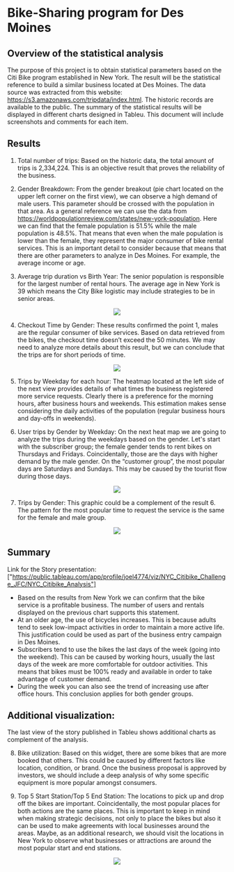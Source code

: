 # Bike-Sharing program for Des Moines

## Overview of the statistical analysis

The purpose of this project is to obtain statistical parameters based on the Citi Bike program established in New York. The result will be the statistical reference to build a similar business located at Des Moines. The data source was extracted from this website: https://s3.amazonaws.com/tripdata/index.html. The historic records are available to the public. The summary of the statistical results will be displayed in different charts designed in Tableu. This document will include screenshots and comments for each item. 

## Results

1. Total number of trips: Based on the historic data, the total amount of trips is 2,334,224. This is an objective result that proves the reliability of the business. 

2. Gender Breakdown: From the gender breakout (pie chart located on the upper left corner on the first view), we can observe a high demand of male users. This parameter should be crossed with the population in that area. As a general reference we can use the data from https://worldpopulationreview.com/states/new-york-population. Here we can find that the female population is 51.5% while the male population is 48.5%. That means that even when the male population is lower than the female, they represent the major consumer of bike rental services. This is an important detail to consider because that means that there are other parameters to analyze in Des Moines. For example, the average income or age. 

3. Average trip duration vs Birth Year: The senior population is responsible for the largest number of rental hours. The average age in New York is 39 which means the City Bike logistic may include strategies to be in senior areas.

<p align="center"><img src="https://user-images.githubusercontent.com/88695570/143278034-ea54b109-1b05-47b5-b602-7fc8cdb92a98.png">

4. Checkout Time by Gender: These results confirmed the point 1, males are the regular consumer of bike services. Based on data retrieved from the bikes, the checkout time doesn’t exceed the 50 minutes. We may need to analyze more details about this result, but we can conclude that the trips are for short periods of time. 

<p align="center"><img src="https://user-images.githubusercontent.com/88695570/143278058-6a81d6fa-ce7d-487a-9c76-3964dc1e291d.png">

5. Trips by Weekday for each hour: The heatmap located at the left side of the next view provides details of what times the business registered more service requests. Clearly there is a preference for the morning hours, after business hours and weekends. This estimation makes sense considering the daily activities of the population (regular business hours and day-offs in weekends).
  
6. User trips by Gender by Weekday: On the next heat map we are going to analyze the trips during the weekdays based on the gender. Let's start with the subscriber group; the female gender tends to rent bikes on Thursdays and Fridays. Coincidentally, those are the days with higher demand by the male gender. On the “customer group”, the most popular days are Saturdays and Sundays. This may be caused by the tourist flow during those days.  

<p align="center"><img src="https://user-images.githubusercontent.com/88695570/143278092-78bcb7c4-fa13-48a8-ac64-2d82dc648f4b.png">

7. Trips by Gender: This graphic could be a complement of the result 6. The pattern for the most popular time to request the service is the same for the female and male group.

<p align="center"><img src="https://user-images.githubusercontent.com/88695570/143278120-edb40c73-9fdd-4218-858f-563dd64fe184.png">

## Summary

Link for the Story presentation: ["https://public.tableau.com/app/profile/joel4774/viz/NYC_Citibike_Challenge_JFC/NYC_Citibike_Analysis"]

- Based on the results from New York we can confirm that the bike service is a profitable business. The number of users and rentals displayed on the previous chart supports this statement.
- At an older age, the use of bicycles increases. This is because adults tend to seek low-impact activities in order to maintain a more active life. This justification could be used as part of the business entry campaign in Des Moines.
- Subscribers tend to use the bikes the last days of the week (going into the weekend). This can be caused by working hours, usually the last days of the week are more comfortable for outdoor activities. This means that bikes must be 100% ready and available in order to take advantage of customer demand. 
- During the week you can also see the trend of increasing use after office hours. This conclusion applies for both gender groups.

## Additional visualization:

The last view of the story published in Tableu shows additional charts as complement of the analysis.
  
8.	Bike utilization: Based on this widget, there are some bikes that are more booked that others. This could be caused by different factors like location, condition, or brand. Once the business proposal is approved by investors, we should include a deep analysis of why some specific equipment is more popular amongst consumers.

9.  Top 5 Start Station/Top 5 End Station: The locations to pick up and drop off the bikes are important. Coincidentally, the most popular places for both actions are the same places. This is important to keep in mind when making strategic decisions, not only to place the bikes but also it can be used to make agreements with local businesses around the areas. Maybe, as an additional research, we should visit the locations in New York to observe what businesses or attractions are around the most popular start and end stations.

<p align="center"><img src="https://user-images.githubusercontent.com/88695570/143278148-1ccb1e41-3501-478d-a317-d9899b4e03ba.png">


